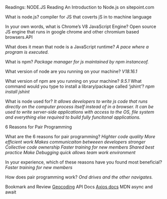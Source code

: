 Readings: NODE.JS
Reading
An Introduction to Node.js on sitepoint.com

What is node.js?
compiler for JS that coverts jS in to machine language

In your own words, what is Chrome’s V8 JavaScript Engine?
Open source JS engine that runs in google chrome and other chromium based browsers.API

What does it mean that node is a JavaScript runtime?
_A pace where a program is executed._

What is npm?
_Package manager for js maintained by npm instanceof._

What version of node are you running on your machine?
_V18.16.1_

What version of npm are you running on your machine?
_9.5.1_
What command would you type to install a library/package called ‘jshint’?
_npm install jshint_

What is node used for?
_It allows developers to write js code that runs directly on the computer process itself instead of in a browser. It can be used to write server-side applications with access to the OS, file system and everything else required to build fully funcitonal applications._

6 Reasons for Pair Programming

What are the 6 reasons for pair programming?
_Highter code quality_
_More efficient work_
_Makes communicaiton betweeen developers stronger_
_Collective code ownership_
_Faster training for new members_
_Shared best practice_
_Make Debugging quick_
_allows team work environment_

In your experience, which of these reasons have you found most beneficial?
_Faster training for new members_

How does pair programming work?
_Ond drives and the other navigates._

Bookmark and Review
[Geocoding](https://locationiq.com/docs#search-forward-geocoding)
API Docs
[Axios docs](https://axios-http.com/docs/intro)
MDN async and await
